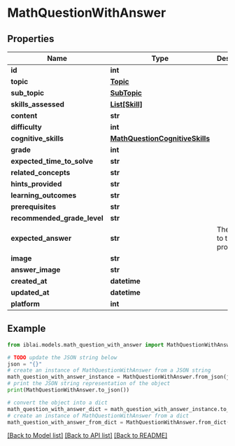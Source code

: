 # MathQuestionWithAnswer


## Properties

Name | Type | Description | Notes
------------ | ------------- | ------------- | -------------
**id** | **int** |  | [readonly] 
**topic** | [**Topic**](Topic.md) |  | 
**sub_topic** | [**SubTopic**](SubTopic.md) |  | 
**skills_assessed** | [**List[Skill]**](Skill.md) |  | 
**content** | **str** |  | 
**difficulty** | **int** |  | [optional] 
**cognitive_skills** | [**MathQuestionCognitiveSkills**](MathQuestionCognitiveSkills.md) |  | [optional] 
**grade** | **int** |  | [optional] 
**expected_time_to_solve** | **str** |  | [optional] 
**related_concepts** | **str** |  | [optional] 
**hints_provided** | **str** |  | [optional] 
**learning_outcomes** | **str** |  | [optional] 
**prerequisites** | **str** |  | [optional] 
**recommended_grade_level** | **str** |  | [optional] 
**expected_answer** | **str** | The answer to the math problem | [optional] 
**image** | **str** |  | [optional] 
**answer_image** | **str** |  | [optional] 
**created_at** | **datetime** |  | [readonly] 
**updated_at** | **datetime** |  | [readonly] 
**platform** | **int** |  | [optional] 

## Example

```python
from iblai.models.math_question_with_answer import MathQuestionWithAnswer

# TODO update the JSON string below
json = "{}"
# create an instance of MathQuestionWithAnswer from a JSON string
math_question_with_answer_instance = MathQuestionWithAnswer.from_json(json)
# print the JSON string representation of the object
print(MathQuestionWithAnswer.to_json())

# convert the object into a dict
math_question_with_answer_dict = math_question_with_answer_instance.to_dict()
# create an instance of MathQuestionWithAnswer from a dict
math_question_with_answer_from_dict = MathQuestionWithAnswer.from_dict(math_question_with_answer_dict)
```
[[Back to Model list]](../README.md#documentation-for-models) [[Back to API list]](../README.md#documentation-for-api-endpoints) [[Back to README]](../README.md)


